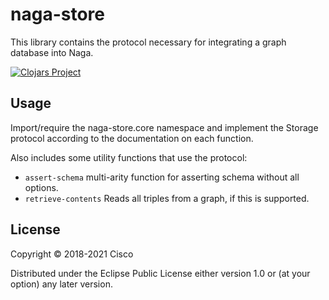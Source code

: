 # naga-store

This library contains the protocol necessary for integrating a graph database into Naga.

[![Clojars Project](http://clojars.org/org.clojars.quoll/naga-store/latest-version.svg)](http://clojars.org/org.clojars.quoll/naga-store)

## Usage

Import/require the naga-store.core namespace and implement the Storage protocol according
to the documentation on each function.

Also includes some utility functions that use the protocol:
- `assert-schema` multi-arity function for asserting schema without all options.
- `retrieve-contents` Reads all triples from a graph, if this is supported.

## License

Copyright © 2018-2021 Cisco

Distributed under the Eclipse Public License either version 1.0 or (at
your option) any later version.
